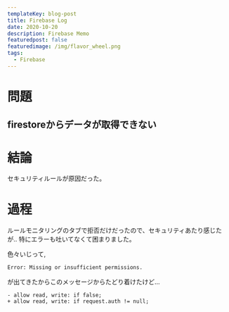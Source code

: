 ```yaml
---
templateKey: blog-post
title: Firebase Log
date: 2020-10-20
description: Firebase Memo
featuredpost: false
featuredimage: /img/flavor_wheel.png
tags:
  - Firebase
---
```

# 問題
## firestoreからデータが取得できない
# 結論
セキュリティルールが原因だった。
# 過程
ルールモニタリングのタブで拒否だけだったので、セキュリティあたり感じたが.. 
特にエラーも吐いてなくて困まりました。  

色々いじって, 
```sh
Error: Missing or insufficient permissions.
```
が出てきたからこのメッセージからたどり着けたけど... 
```
- allow read, write: if false;
+ allow read, write: if request.auth != null;
